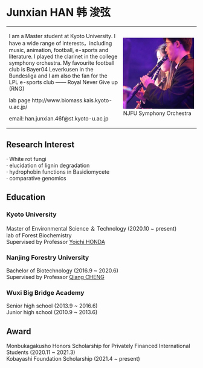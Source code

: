 # Junxian HAN     韩 浚弦
  
<table border="0">
 <tr>
  <td width="60%">
   <p></p>I am a Master student at Kyoto University. I have a wide range of interests，including music, animation, football, e-sports and literature. I played the clarinet in the college symphony orchestra. My favourite football club is Bayer04 Leverkusen in the Bundesliga and I am also the fan for the LPL e-sports club —— Royal Never Give up (RNG)<p></p>  
   
   
   
   <p></p>lab page http://www.biomass.kais.kyoto-u.ac.jp/<p></p>  
  
     
     
   <p></p>email: han.junxian.46f@st.kyoto-u.ac.jp <p></p>
  </td>
  <td width="40%">
   <img src="/2.jpg" width="100%">  NJFU Symphony Orchestra
  </td>
 </tr>
 </table>
 

  
## Research Interest 
 ·  White rot fungi  
 ·  elucidation of lignin degradation  
 ·  hydrophobin functions in Basidiomycete   
 ·  comparative genomics  
  
  
## Education
### Kyoto University
Master of Environmental Science ＆ Technology (2020.10 ~ present)  
lab of Forest Biochemistry  
Supervised by Professor [Yoichi HONDA](http://www.biomass.kais.kyoto-u.ac.jp/honda/Welcome.html)

### Nanjing Forestry University
Bachelor of Biotechnology (2016.9 ~ 2020.6)  
Supervised by Professor [Qiang CHENG](https://linxue.njfu.edu.cn/szdw/fjs/20210329/i207432.html) 

### Wuxi Big Bridge Academy
Senior high school (2013.9 ~ 2016.6)  
Junior high school (2010.9 ~ 2013.6)


  
## Award  
Monbukagakusho Honors Scholarship for Privately Financed International Students
(2020.11 ~ 2021.3)  
Kobayashi Foundation Scholarship (2021.4 ~ present)


